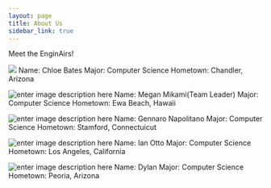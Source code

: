 ```yaml
---
layout: page
title: About Us
sidebar_link: true
---
```

Meet the EnginAirs! 

![](https://i.imgur.com/SFsOKSJ.png)
Name: Chloe Bates
Major: Computer Science
Hometown: Chandler, Arizona

![enter image description here](https://i.imgur.com/RCenoes.png)
Name: Megan Mikami(Team Leader)
Major: Computer Science
Hometown: Ewa Beach, Hawaii

![enter image description here](https://i.imgur.com/BaW5Tow.png)
Name: Gennaro Napolitano
Major: Computer Science
Hometown: Stamford, Connectuicut

![enter image description here](https://i.imgur.com/5f0pcsT.png)
Name: Ian Otto
Major: Computer Science
Hometown: Los Angeles, California

![enter image description here](https://i.imgur.com/iYbKOKN.png)
Name: Dylan
Major: Computer Science
Hometown: Peoria, Arizona
